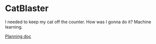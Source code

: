 # CatBlaster

I needed to keep my cat off the counter. How was I gonna do it? Machine learning.

[Planning doc](https://docs.google.com/document/d/1KNuEtG3Wgm6QG2y88D0SqNwudclRFZjXtyDJKQjURqY/edit)
